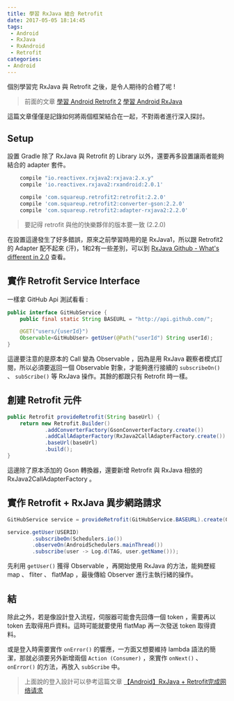 ```yaml
---
title: 學習 RxJava 結合 Retrofit
date: 2017-05-05 18:14:45
tags:
 - Android
 - RxJava
 - RxAndroid
 - Retrofit
categories:
- Android
---
```



個別學習完 RxJava 與 Retrofit 之後，是令人期待的合體了呢 ! 
> 前面的文章
[學習 Android Retrofit 2](https://windsuzu.github.io/2017/05/02/learn-android-retrofit2/)
[學習 Android RxJava](https://windsuzu.github.io/2017/05/05/learn-android-rxjava/)

這篇文章僅僅是記錄如何將兩個框架結合在一起，不對兩者進行深入探討。


## Setup
設置 Gradle 除了 RxJava 與 Retrofit 的 Library 以外，還要再多設置讓兩者能夠結合的 adapter 套件。

``` gradle
    compile "io.reactivex.rxjava2:rxjava:2.x.y"
    compile 'io.reactivex.rxjava2:rxandroid:2.0.1'

    compile 'com.squareup.retrofit2:retrofit:2.2.0'
    compile 'com.squareup.retrofit2:converter-gson:2.2.0'
    compile 'com.squareup.retrofit2:adapter-rxjava2:2.2.0'
```
> 要記得 retrofit 與他的快樂夥伴的版本要一致 (2.2.0)

在設置這邊發生了好多錯誤，原來之前學習時用的是 RxJava1，所以跟 Retrofit2 的 Adapter 配不起來 (汗)，1和2有一些差別，可以到 [RxJava Github - What's different in 2.0](https://github.com/ReactiveX/RxJava/wiki/What%27s-different-in-2.0) 查看。


## 實作 Retrofit Service Interface
一樣拿 GitHub Api 測試看看 :

``` java
public interface GitHubService {
    public final static String BASEURL = "http://api.github.com/";

    @GET("users/{userId}")
    Observable<GitHubUser> getUser(@Path("userId") String userId);
}
```

這邊要注意的是原本的 Call<GitHubUser> 變為 Observable<GitHubUser> ，因為是用 RxJava 觀察者模式訂閱，所以必須要返回一個 Observable 對象，才能夠進行接續的 `subscribeOn()` 、 `subScribe()` 等 RxJava 操作。其餘的都跟只有 Retrofit 時一樣。


## 創建 Retrofit 元件
``` java
public Retrofit provideRetrofit(String baseUrl) {
    return new Retrofit.Builder()
            .addConverterFactory(GsonConverterFactory.create())
            .addCallAdapterFactory(RxJava2CallAdapterFactory.create())
            .baseUrl(baseUrl)
            .build();
}
```

這邊除了原本添加的 Gson 轉換器，還要新增 Retrofit 與 RxJava 相依的 RxJava2CallAdapterFactory 。

## 實作 Retrofit + RxJava 異步網路請求
``` java
GitHubService service = provideRetrofit(GitHubService.BASEURL).create(GitHubService.class);

service.getUser(USERID)
        .subscribeOn(Schedulers.io())
        .observeOn(AndroidSchedulers.mainThread())
        .subscribe(user -> Log.d(TAG, user.getName()));
```

先利用 `getUser()` 獲得 Observable ，再開始使用 RxJava 的方法，能夠歷經 map 、 fliter 、 flatMap ，最後傳給 Observer 進行主執行緒的操作。

## 結
除此之外，若是像設計登入流程，伺服器可能會先回傳一個 token ，需要再以 token 去取得用戶資料。這時可能就要使用 flatMap 再一次發送 token 取得資料。

或是登入時需要實作 `onError()` 的響應，一方面又想要維持 lambda 語法的簡潔，那就必須要另外新增兩個 `Action (Consumer)` ，來實作 `onNext()` 、 `onError()` 的方法，再放入 `subScribe` 中。

> 上面說的登入設計可以參考這篇文章
[【Android】RxJava + Retrofit完成网络请求](http://www.jianshu.com/p/1fb294ec7e3b)